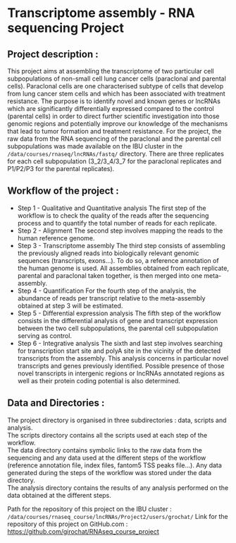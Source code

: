 # Transcriptome assembly - RNA sequencing Project

## Project description :

This project aims at assembling the transcriptome of two particular cell subpopulations of non-small cell lung cancer cells (paraclonal and parental cells). Paraclonal cells are one characterised subtype of cells that develop from lung cancer stem cells and which has been associated with treatment resistance. The purpose is to identify novel and known genes or lncRNAs which are significantly differentially expressed compared to the control (parental cells) in order to direct further scientific investigation into those genomic regions and potentially improve our knowledge of the mechanisms that lead to tumor formation and treatment resistance. For the project, the raw data from the RNA sequencing of the paraclonal and the parental cell subpopulations was made available on the IBU cluster in the `/data/courses/rnaseq/lncRNAs/fastq/` directory. There are three replicates for each cell subpopulation (3_2/3_4/3_7 for the paraclonal replicates and P1/P2/P3 for the parental replicates).

## Workflow of the project :

* Step 1 - Qualitative and Quantitative analysis
The first step of the workflow is to check the quality of the reads after the sequencing process and to quantify the total number of reads for each replicate.
* Step 2 - Alignment
The second step involves mapping the reads to the human reference genome.
* Step 3 - Transcriptome assembly
The third step consists of assembling the previously aligned reads into biologically relevant genomic sequences (transcripts, exons...). To do so, a reference annotation of the human genome is used. All assemblies obtained from each replicate, parental and paraclonal taken together, is then merged into one meta-assembly.
* Step 4 - Quantification
For the fourth step of the analysis, the abundance of reads per transcript relative to the meta-assembly obtained at step 3 will be estimated. 
* Step 5 - Differential expression analysis
The fifth step of the workflow consists in the differential analysis of gene and transcript expression between the two cell subpopulations, the parental cell subpopulation serving as control.
* Step 6 - Integrative analysis
The sixth and last step involves searching for transcription start site and polyA site in the vicinity of the detected transcripts from the assembly. This analysis concerns in particular novel transcripts and genes previously identified. Possible presence of those novel transcripts in intergenic regions or lncRNAs annotated regions as well as their protein coding potential is also determined.


## Data and Directories :

The project directory is organised in three subdirectories : data, scripts and analysis. \
The scripts directory contains all the scripts used at each step of the workflow. \
The data directory contains symbolic links to the raw data from the sequencing and any data used at the different steps of the workflow (reference annotation file, index files, fantom5 TSS peaks file...). Any data generated during the steps of the workflow was stored under the data directory.\
The analysis directory contains the results of any analysis performed on the data obtained at the different steps.

Path for the repository of this project on the IBU cluster : `/data/courses/rnaseq_course/lncRNAs/Project2/users/grochat/`
Link for the repository of this project on GitHub.com : <https://github.com/girochat/RNAseq_course_project>

